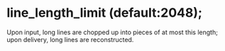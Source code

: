 # line_length_limit (default:2048); 

 Upon input, long lines are chopped up into pieces of at most
this length; upon delivery, long lines are reconstructed.  


